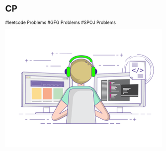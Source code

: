 # CP
#leetcode Problems
#GFG Problems
#SPOJ Problems

<!DOCTYPE html>
<html lang="en">
<head>
    <meta charset="UTF-8">
    <meta name="viewport" content="width=device-width, initial-scale=1.0">
</head>
<body>
    <img src="github_cp.gif" alt="pic">
</body>
</html>
